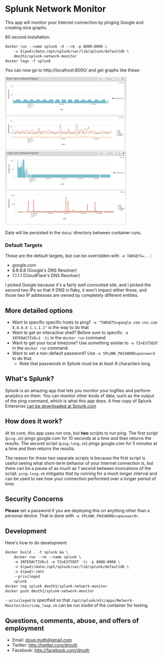 # Splunk Network Monitor

This app will monitor your Internet connection by pinging Google and creating nice graphs.

60 second installation:

```
docker run --name splunk -d --rm -p 8000:8000 \
	-v $(pwd)/data:/opt/splunk/var/lib/splunk/defaultdb \
	dmuth1/splunk-network-monitor
docker logs -f splunk
```

You can now go to http://localhost:8000/ and get graphs like these:


<img src="./img/short-term-network-report.png" width="400" /> <img src="./img/long-term-network-report.png" width="400" />


Data will be persisted in the `data/` directory between container runs.

### Default Targets

These are the default targets, but can be overridden with `-e TARGETS=...`: 

- google.com
- 8.8.8.8 (Google's DNS Resolver)
- 1.1.1.1 (CloudFlare's DNS Resolver)

I picked Google because it's a fairly well connceted site, and I picked the second two IPs so that if 
DNS is flaky, it won't impact either those, and those two IP addresses are owned by completely different entities.


## More detailed options

- Want to specific specific hosts to ping? `-e "TARGETS=google.com cnn.com 8.8.8.8 1.1.1.1"` is the way to do that
- Want to get an interactive shell? Before sure to specific `-e INTERACTIVE=1 -ti` in the `docker run` command
- Want to get your local timezone? Use something similar to `-e TZ=EST5EDT` in the `docker run` command.
- Want to set a non-default password? Use `-e SPLUNK_PASSWORD=password` to do that.
   - Note that passwords in Splunk must be at least 8 characters long.


## What's Splunk?

Splunk is an amazing app that lets you monitor your logfiles and perform analytics on them.  You can monitor other kinds of data, such as the output of the ping command, which is what this app does.  A free copy of Splunk Enterprise [can be downloaded at Splunk.com](http://www.splunk.com/)


## How does it work?

At its core, this app uses not one, but **two** scripts to run ping.  The first script (`ping.sh`) pings google.com for 10 seconds at a time and then returns the results.  The second script (`ping-long.sh`) pings google.com for 5 minutes at a time and then returns the results.  

The reason for these two separate scripts is because the first script is useful seeing what short-term behavior of your Internet connection is, but there can be a pause of as much as 1 second between invocations of the script.  `ping-long.sh` mitigates that by running for a much longer interval and can be used to see how your connection performed over a longer period of time.


## Security Concerns

**Please** set a password if you are deploying this on anything other than a personal device.
That is done with `-e SPLUNK_PASSWORD=<password>`.


## Development

Here's how to do development:

```
docker build . -t splunk && \
	docker run --rm --name splunk \
	-e INTERACTIVE=1 -e TZ=EST5EDT -ti -p 8000:8000 \
	-v $(pwd)/data:/opt/splunk/var/lib/splunk/defaultdb \
	-v $(pwd):/mnt
	--privileged
	splunk
docker tag splunk dmuth1/splunk-network-monitor
docker push dmuth1/splunk-network-monitor
```

`--privileged` is specified so that `/opt/splunk/etc/apps/Network-Monitor/bin/icmp_loop.sh` can
be run insdie of the container for testing.


## Questions, comments, abuse, and offers of employment

- Email: doug.muth@gmail.com
- Twitter: http://twitter.com/dmuth
- Facebook: http://facebook.com/dmuth


